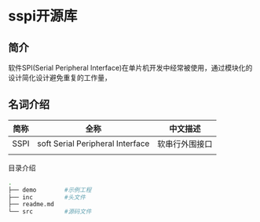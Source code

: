 # sspi开源库
## 简介
软件SPI(Serial Peripheral Interface)在单片机开发中经常被使用，通过模块化的设计简化设计避免重复的工作量，

## 名词介绍

| 简称   | 全称                               | 中文描述    |
| ---- | -------------------------------- | ------- |
| SSPI | soft Serial Peripheral Interface | 软串行外围接口 |
|      |                                  |         |

目录介绍
```bash
.
├── demo        #示例工程
├── inc         #头文件
├── readme.md
└── src         #源码文件
```
